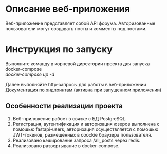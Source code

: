 # Описание веб-приложения

Веб-приложение представляет собой API форума. Авторизованные пользователи могут создавать посты и комменты под постами.

# Инструкция по запуску

Выполните команду в корневой директории проекта для запуска docker-compose\
*docker-compose up -d*

Далее выполняйте http-запросы для работы в веб-приложении\
[Документация по эндпоинтам (активна при запущенном приложении)](http://localhost:9999/docs)



## Особенности реализации проекта

1. Веб-приложение рабоет в связке с БД PostgreSQL.
1. Регистрация, аутентификация и авторизация юзеров выполнена с помощью fastapi-users, авторизация осуществляется с помощью JWT-токенов, размещенных в coockie браузера пользователя.
2. Реализовано кэширование запроса /all_posts через redis.
3. Реализовано развертывание в docker-compose.



   